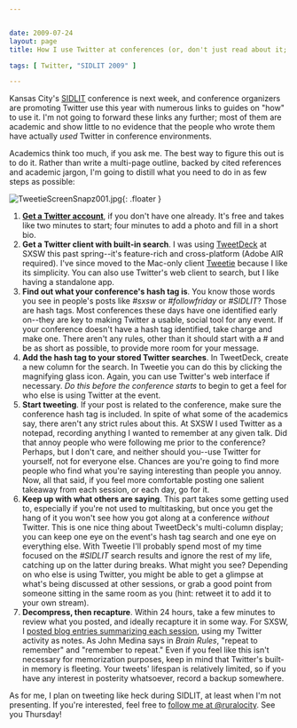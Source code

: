 ```yaml
---


date: 2009-07-24
layout: page
title: How I use Twitter at conferences (or, don't just read about it; do it)

tags: [ Twitter, "SIDLIT 2009" ]

---
```


Kansas City's [SIDLIT](http://www.sidlit.org/) conference is next week,
and conference organizers are promoting Twitter use this year with
numerous links to guides on "how" to use it. I'm not going to forward
these links any further; most of them are academic and show little to no
evidence that the people who wrote them have actually *used* Twitter in
conference environments.

Academics think too much, if you ask me. The best way to figure this out
is to do it. Rather than write a multi-page outline, backed by cited
references and academic jargon, I'm going to distill what you need to do
in as few steps as possible:

![TweetieScreenSnapz001.jpg](/uploads/2009/07/TweetieScreenSnapz0011.jpg){: .floater }

1.  **[Get a Twitter account](http://twitter.com/)**, if you don't have
    one already. It's free and takes like two minutes to start; four
    minutes to add a photo and fill in a short bio.
2.  **Get a Twitter client with built-in search**. I was using
    [TweetDeck](http://tweetdeck.com/beta/) at SXSW this past
    spring--it's feature-rich and cross-platform (Adobe AIR required).
    I've since moved to the Mac-only client
    [Tweetie](http://www.atebits.com/tweetie-mac/) because I like its
    simplicity. You can also use Twitter's web client to search, but I
    like having a standalone app.
3.  **Find out what your conference's hash tag is**. You know those
    words you see in people's posts like *\#sxsw* or *\#followfriday* or
    *\#SIDLIT*? Those are hash tags. Most conferences these days have
    one identified early on--they are key to making Twitter a usable,
    social tool for any event. If your conference doesn't have a hash
    tag identified, take charge and make one. There aren't any rules,
    other than it should start with a \# and be as short as possible, to
    provide more room for your message.
4.  **Add the hash tag to your stored Twitter searches**. In TweetDeck,
    create a new column for the search. In Tweetie you can do this by
    clicking the magnifying glass icon. Again, you can use Twitter's web
    interface if necessary. *Do this before the conference starts* to
    begin to get a feel for who else is using Twitter at the event.
5.  **Start tweeting**. If your post is related to the conference, make
    sure the conference hash tag is included. In spite of what some of
    the academics say, there aren't any strict rules about this. At SXSW
    I used Twitter as a notepad, recording anything I wanted to remember
    at any given talk. Did that annoy people who were following me prior
    to the conference? Perhaps, but I don't care, and neither should
    you--use Twitter for yourself, not for everyone else. Chances are
    you're going to find more people who find what you're saying
    interesting than people you annoy. Now, all that said, if you feel
    more comfortable posting one salient takeaway from each session, or
    each day, go for it.
6.  **Keep up with what others are saying**. This part takes some
    getting used to, especially if you're not used to multitasking, but
    once you get the hang of it you won't see how you got along at a
    conference *without* Twitter. This is one nice thing about
    TweetDeck's multi-column display; you can keep one eye on the
    event's hash tag search and one eye on everything else. With Tweetie
    I'll probably spend most of my time focused on the *\#SIDLIT* search
    results and ignore the rest of my life, catching up on the latter
    during breaks. What might you see? Depending on who else is using
    Twitter, you might be able to get a glimpse at what's being
    discussed at other sessions, or grab a good point from someone
    sitting in the same room as you (hint: retweet it to add it to your
    own stream).
7.  **Decompress, then recapture**. Within 24 hours, take a few minutes
    to review what you posted, and ideally recapture it in some way. For
    SXSW, I [posted blog entries summarizing each
    session](/category/sxsw-2009/), using my
    Twitter activity as notes. As John Medina says in *Brain Rules*,
    "repeat to remember" and "remember to repeat." Even if you feel like
    this isn't necessary for memorization purposes, keep in mind that
    Twitter's built-in memory is fleeting. Your tweets' lifespan is
    relatively limited, so if you have any interest in posterity
    whatsoever, record a backup somewhere.

As for me, I plan on tweeting like heck during SIDLIT, at least when I'm
not presenting. If you're interested, feel free to [follow me at
@ruralocity](http://twitter.com/ruralocity). See you Thursday!
